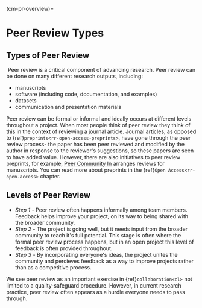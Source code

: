 (cm-pr-overview)=

# Peer Review Types

## Types of Peer Review
​
Peer review is a critical component of advancing research. Peer review can be done on many different research outputs, including:
* manuscripts
* software (including code, documentation, and examples)
* datasets
* communication and presentation materials


Peer review can be formal or informal and ideally occurs at different levels throughout a project. When most people think of peer review they think of this in the context of reviewing a journal article.
Journal articles, as opposed to {ref}`preprints<rr-open-access-preprints>`, have gone through the peer review process- the paper has been peer reviewed and modified by the author in response to the reviewer's suggestions, so these papers are seen to have added value.
However, there are also initiatives to peer review preprints, for example, [Peer Community In](https://peercommunityin.org/) arranges reviews for manuscripts. You can read more about preprints in the {ref}`Open Access<rr-open-access>` chapter.


## Levels of Peer Review
* *Step 1* - Peer review often happens informally among team members.
Feedback helps improve your project, on its way to being shared with the broader community.​
* *Step 2* - The project is going well, but it needs input from the broader community to reach it's full potential.
This stage is often where the formal peer review process happens, but in an open project this level of feedback is often provided throughout.​
* *Step 3* - By incorporating everyone's ideas, the project unites the community and percieves feedback as a way to improve projects rather than as a competitive process.

We see peer review as an important exercise in {ref}`collaboration<cl>` not limited to a quality-safeguard procedure.
However, in current research practice, peer review often appears as a hurdle everyone needs to pass through.
